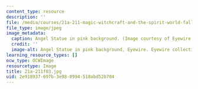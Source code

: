 ```yaml
---
content_type: resource
description: ''
file: /media/courses/21a-211-magic-witchcraft-and-the-spirit-world-fall-2003/2e918937697b3e988994518abd52b784_21a-211f03.jpg
file_type: image/jpeg
image_metadata:
  caption: Angel Statue in pink background. (Image courtesy of Eyewire Collection.)
  credit: ''
  image-alt: Angel Statue in pink background, Eyewire. Eyewire collection.
learning_resource_types: []
ocw_type: OCWImage
resourcetype: Image
title: 21a-211f03.jpg
uid: 2e918937-697b-3e98-8994-518abd52b784
---
```

